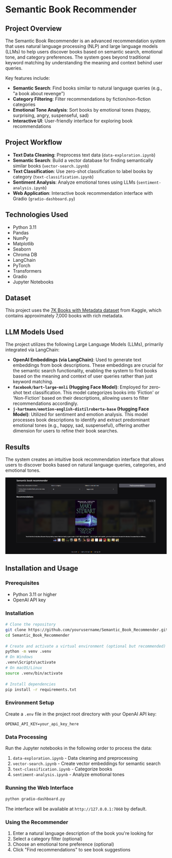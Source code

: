 # Semantic Book Recommender

## Project Overview
The Semantic Book Recommender is an advanced recommendation system that uses natural language processing (NLP) and large language models (LLMs) to help users discover books based on semantic search, emotional tone, and category preferences. The system goes beyond traditional keyword matching by understanding the meaning and context behind user queries.

Key features include:
* **Semantic Search**: Find books similar to natural language queries (e.g., "a book about revenge")
* **Category Filtering**: Filter recommendations by fiction/non-fiction categories
* **Emotional Tone Analysis**: Sort books by emotional tones (happy, surprising, angry, suspenseful, sad)
* **Interactive UI**: User-friendly interface for exploring book recommendations

## Project Workflow
* **Text Data Cleaning**: Preprocess text data (`data-exploration.ipynb`)
* **Semantic Search**: Build a vector database for finding semantically similar books (`vector-search.ipynb`)
* **Text Classification**: Use zero-shot classification to label books by category (`text-classification.ipynb`)
* **Sentiment Analysis**: Analyze emotional tones using LLMs (`sentiment-analysis.ipynb`)
* **Web Application**: Interactive book recommendation interface with Gradio (`gradio-dashboard.py`)

## Technologies Used
* Python 3.11  
* Pandas  
* NumPy  
* Matplotlib  
* Seaborn  
* Chroma DB  
* LangChain  
* PyTorch  
* Transformers  
* Gradio  
* Jupyter Notebooks

## Dataset
This project uses the [7K Books with Metadata dataset](https://www.kaggle.com/datasets/dylanjcastillo/7k-books-with-metadata) from Kaggle, which contains approximately 7,000 books with rich metadata.

## LLM Models Used
The project utilizes the following Large Language Models (LLMs), primarily integrated via LangChain:

* **OpenAI Embeddings (via LangChain)**: Used to generate text embeddings from book descriptions. These embeddings are crucial for the semantic search functionality, enabling the system to find books based on the meaning and context of user queries rather than just keyword matching.
* **`facebook/bart-large-mnli` (Hugging Face Model)**: Employed for zero-shot text classification. This model categorizes books into 'Fiction' or 'Non-Fiction' based on their descriptions, allowing users to filter recommendations accordingly.
* **`j-hartmann/emotion-english-distilroberta-base` (Hugging Face Model)**: Utilized for sentiment and emotion analysis. This model processes book descriptions to identify and extract predominant emotional tones (e.g., happy, sad, suspenseful), offering another dimension for users to refine their book searches.

## Results
The system creates an intuitive book recommendation interface that allows users to discover books based on natural language queries, categories, and emotional tones.

![Semantic Book Recommender Interface](screenshot.png)

## Installation and Usage

### Prerequisites
* Python 3.11 or higher
* OpenAI API key

### Installation

```bash
# Clone the repository
git clone https://github.com/yourusername/Semantic_Book_Recommender.git
cd Semantic_Book_Recommender

# Create and activate a virtual environment (optional but recommended)
python -m venv .venv
# On Windows
.venv\Scripts\activate
# On macOS/Linux
source .venv/bin/activate

# Install dependencies
pip install -r requirements.txt
```

### Environment Setup
Create a `.env` file in the project root directory with your OpenAI API key:
```
OPENAI_API_KEY=your_api_key_here
```

### Data Processing
Run the Jupyter notebooks in the following order to process the data:
1. `data-exploration.ipynb` - Data cleaning and preprocessing
2. `vector-search.ipynb` - Create vector embeddings for semantic search
3. `text-classification.ipynb` - Categorize books
4. `sentiment-analysis.ipynb` - Analyze emotional tones

### Running the Web Interface
```bash
python gradio-dashboard.py
```
The interface will be available at `http://127.0.0.1:7860` by default.

### Using the Recommender
1. Enter a natural language description of the book you're looking for
2. Select a category filter (optional)
3. Choose an emotional tone preference (optional)
4. Click "Find recommendations" to see book suggestions